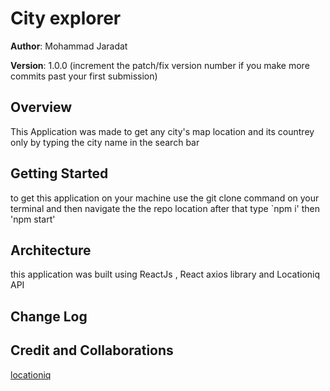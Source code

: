 # City explorer

**Author**: Mohammad Jaradat

**Version**: 1.0.0 (increment the patch/fix version number if you make more commits past your first submission)

## Overview
This Application was made to get any city's map location and its countrey only by typing the city name in the search bar

## Getting Started
to get this application on your machine use the git clone command on your terminal and then navigate the the repo location after that type `npm i' then 'npm start'
## Architecture
this application was built using ReactJs , React axios library and Locationiq API

## Change Log
<!-- Use this area to document the iterative changes made to your application as each feature is successfully implemented. Use time stamps. Here's an example:

01-01-2001 4:59pm - Application now has a fully-functional express server, with a GET route for the location resource. -->

## Credit and Collaborations
[locationiq](https://locationiq.com/)